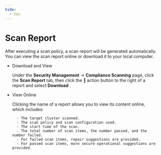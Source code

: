 ```yaml
---
hide:
  - toc
---
```


# Scan Report

After executing a scan policy, a scan report will be generated automatically. You can view the scan report online or download it to your local computer.

- Download and View

    Under the __Security Management__ -> __Compliance Scanning__ page, click the __Scan Report__ tab, then click the __┇__ action button to the right of a report and select __Download__ .

    

- View Online

    Clicking the name of a report allows you to view its content online, which includes:

        - The target cluster scanned.
        - The scan policy and scan configuration used.
        - The start time of the scan.
        - The total number of scan items, the number passed, and the number failed.
        - For failed scan items, repair suggestions are provided.
        - For passed scan items, more secure operational suggestions are provided.

    